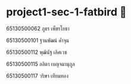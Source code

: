 # project1-sec-1-fatbird 🦜

65130500062 ภูธร เพ็ชรโยธา


65130500101 ฐานพัฒน์ ค้ำจุน


65130500112 พุฒินัฐ เลิศเวช


65130500115 ลลิตา เบญจมานุกูล


65130500117 วริษา เทียมทอง
